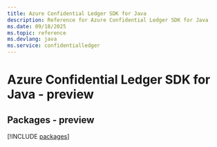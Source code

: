 ```yaml
---
title: Azure Confidential Ledger SDK for Java
description: Reference for Azure Confidential Ledger SDK for Java
ms.date: 09/18/2025
ms.topic: reference
ms.devlang: java
ms.service: confidentialledger
---
```

# Azure Confidential Ledger SDK for Java - preview
## Packages - preview
[!INCLUDE [packages](confidential-ledger-index.md)]